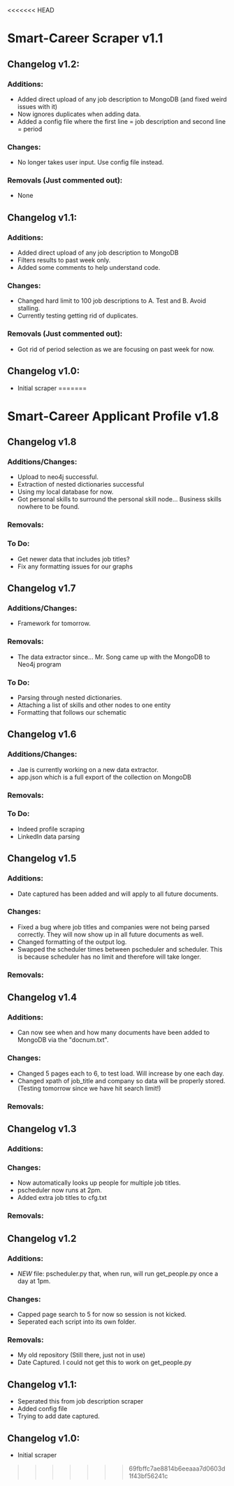 <<<<<<< HEAD
# Smart-Career Scraper v1.1

## Changelog v1.2:
### Additions:
+ Added direct upload of any job description to MongoDB (and fixed weird issues with it)
+ Now ignores duplicates when adding data.
+ Added a config file where the first line = job description and second line = period
### Changes:
+ No longer takes user input. Use config file instead.
### Removals (Just commented out):
+ None

## Changelog v1.1:
### Additions:
+ Added direct upload of any job description to MongoDB
+ Filters results to past week only.
+ Added some comments to help understand code.
### Changes:
+ Changed hard limit to 100 job descriptions to A. Test and B. Avoid stalling.
+ Currently testing getting rid of duplicates.
### Removals (Just commented out):
+ Got rid of period selection as we are focusing on past week for now.

## Changelog v1.0:
+ Initial scraper
=======
# Smart-Career Applicant Profile v1.8

## Changelog v1.8
### Additions/Changes:
+ Upload to neo4j successful.
+ Extraction of nested dictionaries successful
+ Using my local database for now.
+ Got personal skills to surround the personal skill node... Business skills nowhere to be found.
### Removals:
### To Do:
+ Get newer data that includes job titles?
+ Fix any formatting issues for our graphs

## Changelog v1.7
### Additions/Changes:
+ Framework for tomorrow.
### Removals:
+ The data extractor since... Mr. Song came up with the MongoDB to Neo4j program
### To Do:
+ Parsing through nested dictionaries.
+ Attaching a list of skills and other nodes to one entity
+ Formatting that follows our schematic

## Changelog v1.6
### Additions/Changes:
+ Jae is currently working on a new data extractor.
+ app.json which is a full export of the collection on MongoDB
### Removals:
### To Do:
+ Indeed profile scraping
+ LinkedIn data parsing

## Changelog v1.5
### Additions:
+ Date captured has been added and will apply to all future documents.
### Changes:
+ Fixed a bug where job titles and companies were not being parsed correctly. 
They will now show up in all future documents as well.
+ Changed formatting of the output log.
+ Swapped the scheduler times between pscheduler and scheduler. This is because scheduler
has no limit and therefore will take longer.
### Removals:

## Changelog v1.4
### Additions:
+ Can now see when and how many documents have been added to MongoDB via the "docnum.txt".
### Changes:
+ Changed 5 pages each to 6, to test load. Will increase by one each day.
+ Changed xpath of job_title and company so data will be properly stored.
  (Testing tomorrow since we have hit search limit!)
### Removals:

## Changelog v1.3
### Additions:
### Changes:
+ Now automatically looks up people for multiple job titles.
+ pscheduler now runs at 2pm.
+ Added extra job titles to cfg.txt
### Removals:

## Changelog v1.2
### Additions:
+ *NEW* file: pscheduler.py that, when run, will run get_people.py once a day at 1pm.
### Changes:
+ Capped page search to 5 for now so session is not kicked.
+ Seperated each script into its own folder.
### Removals:
+ My old repository (Still there, just not in use)
+ Date Captured. I could not get this to work on get_people.py

## Changelog v1.1:
+ Seperated this from job description scraper
+ Added config file
+ Trying to add date captured.

## Changelog v1.0:
+ Initial scraper
>>>>>>> 69fbffc7ae8814b6eeaaa7d0603d1f43bf56241c
